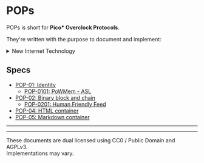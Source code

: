 POPs
====


POPs is short for **Pico\* Overclock Protocols**.  

They're written with the purpose to document and implement:
<details>
<summary>New Internet Technology</summary>
<li>Feeds create blocks</li>
<li>Transports transfer blocks</li>
<li>Silos store blocks</li>
<li>Bootloaders run blocks</li>
</details>

## Specs
<!-- - [POP-00: Truth](./POP-00.md) -->
- [POP-01: Identity](./POP-01.md)
  - [POP-0101: PoWMem - ASL](./POP-0101.md)
- [POP-02: Binary block and chain](./POP-02.md)
  - [POP-0201: Human Friendly Feed](./POP-0201.md)
- [POP-04: HTML container](./POP-04.md)
- [POP-05: Markdown container](./POP-05.md)

---
<!-- <div style="font-size: 5em; text-align: center">☯️</div>
<em style="display: block; text-align:center">In a tiny universe.<br/> The smallest pinch of gold,<br/> is worth a mountain.</em> -->

---

These documents are dual licensed using CC0 / Public Domain and AGPLv3.  
Implementations may vary.
<!-- Belief systems are nice, everyone should have one. -->
